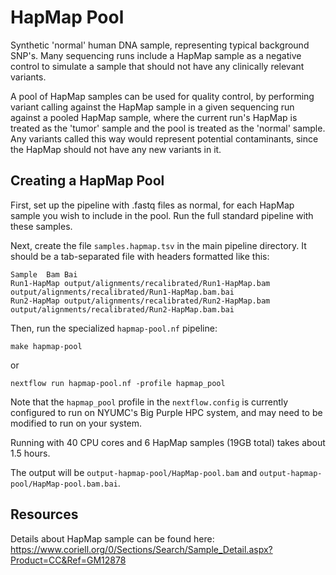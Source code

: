 # HapMap Pool

Synthetic 'normal' human DNA sample, representing typical background SNP's. Many sequencing runs include a HapMap sample as a negative control to simulate a sample that should not have any clinically relevant variants.

A pool of HapMap samples can be used for quality control, by performing variant calling against the HapMap sample in a given sequencing run against a pooled HapMap sample, where the current run's HapMap is treated as the 'tumor' sample and the pool is treated as the 'normal' sample. Any variants called this way would represent potential contaminants, since the HapMap should not have any new variants in it.

## Creating a HapMap Pool

First, set up the pipeline with .fastq files as normal, for each HapMap sample you wish to include in the pool. Run the full standard pipeline with these samples.

Next, create the file `samples.hapmap.tsv` in the main pipeline directory. It should be a tab-separated file with headers formatted like this:

```
Sample	Bam	Bai
Run1-HapMap output/alignments/recalibrated/Run1-HapMap.bam  output/alignments/recalibrated/Run1-HapMap.bam.bai
Run2-HapMap output/alignments/recalibrated/Run2-HapMap.bam  output/alignments/recalibrated/Run2-HapMap.bam.bai
```

Then, run the specialized `hapmap-pool.nf` pipeline:

```
make hapmap-pool
```

or

```
nextflow run hapmap-pool.nf -profile hapmap_pool
```

Note that the `hapmap_pool` profile in the `nextflow.config` is currently configured to run on NYUMC's Big Purple HPC system, and may need to be modified to run on your system.

Running with 40 CPU cores and 6 HapMap samples (19GB total) takes about 1.5 hours.

The output will be `output-hapmap-pool/HapMap-pool.bam` and `output-hapmap-pool/HapMap-pool.bam.bai`.

## Resources

Details about HapMap sample can be found here: https://www.coriell.org/0/Sections/Search/Sample_Detail.aspx?Product=CC&Ref=GM12878
